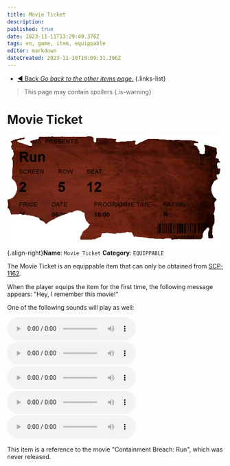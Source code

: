```yaml
---
title: Movie Ticket
description: 
published: true
date: 2023-11-11T13:29:49.376Z
tags: en, game, item, equippable
editor: markdown
dateCreated: 2023-11-10T19:09:31.396Z
---
```


- [:arrow_backward: Back *Go back to the other items page.*](/en/game/items/other)
{.links-list}

> This page may contain spoilers
{.is-warning}

# Movie Ticket
![ticket.png](/images/items/ticket.png){.align-right}**Name**: `Movie Ticket`
**Category**: `EQUIPPABLE`

The Movie Ticket is an equippable item that can only be obtained from [SCP-1162](/en/game/scps/1162).

When the player equips the item for the first time, the following message appears: "Hey, I remember this movie!"

One of the following sounds will play as well:

<audio controls src="/audios/items/nostalgiacancer1.ogg"></audio>
<audio controls src="/audios/items/nostalgiacancer2.ogg"></audio>
<audio controls src="/audios/items/nostalgiacancer3.ogg"></audio>
<audio controls src="/audios/items/nostalgiacancer4.ogg"></audio>
<audio controls src="/audios/items/nostalgiacancer5.ogg"></audio>

This item is a reference to the movie "Containment Breach: Run", which was never released.
